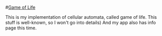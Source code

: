 #[Game of Life](https://nottgy.github.io/einstain/gameOfLife/info.html)

This is my implementation of cellular automata, called game of life.
This stuff is well-known, so I won't go into details)
And my app also has info page this time.
